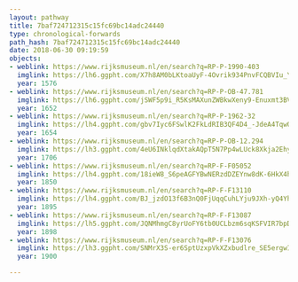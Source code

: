 ```yaml
---
layout: pathway
title: 7baf724712315c15fc69bc14adc24440
type: chronological-forwards
path_hash: 7baf724712315c15fc69bc14adc24440
date: 2018-06-30 09:19:59
objects:
- weblink: https://www.rijksmuseum.nl/en/search?q=RP-P-1990-403
  imglink: https://lh6.ggpht.com/X7h8AM0bLKtoaUyF-4Ovrik934PnvFCQBVIu_YNj9Vsg1kWb3Rf0bqRx9OsbT65jqj4u59eNxiABDaRfxkl4_PYxK1Oi=s200
  year: 1576
- weblink: https://www.rijksmuseum.nl/en/search?q=RP-P-OB-47.781
  imglink: https://lh6.ggpht.com/jSWF5p9i_R5KsMAXunZWBkwXeny9-Enuxmt3BVCJg--XEA4SyuKszMEpD8AS91k5vN_NkCzVwBpnrx1M9_QifrMvG6k=s200
  year: 1652
- weblink: https://www.rijksmuseum.nl/en/search?q=RP-P-1962-32
  imglink: https://lh4.ggpht.com/gbv7Iyc6FSwlK2FkLdRIB3QF4D4_-JdeA4TqwQ0i2IHIjif7KDNnYGSPqa4v6d6sN3XCds6O6nZm-RS66BRbt3xt1V4=s200
  year: 1654
- weblink: https://www.rijksmuseum.nl/en/search?q=RP-P-OB-12.294
  imglink: https://lh3.ggpht.com/4eU6INklqdXtakAQpT5N7Pp4wLUck8Xkja2EhyhnI08vlsluM6uGhlzSMquje_8ybBvC1V7aNlqf6ISJjPUQar6RweE=s200
  year: 1706
- weblink: https://www.rijksmuseum.nl/en/search?q=RP-F-F05052
  imglink: https://lh4.ggpht.com/18ieW8_S6peAGFYBwNERzdDZEYnw8dK-6HkX4hqydF91fPcoLDEBf79U3SsyvXbwVDm44p75CBnEM0_rSPFKvchclA=s200
  year: 1850
- weblink: https://www.rijksmuseum.nl/en/search?q=RP-F-F13110
  imglink: https://lh4.ggpht.com/BJ_jzdO13f6B3nQ0FjUqqCuhLYju9JXh-yQ4YhwE7Krjlg-rnSUVKFF7kZQU3MUXff4GaxHNInTGilj-2hnkNY1PLg=s200
  year: 1895
- weblink: https://www.rijksmuseum.nl/en/search?q=RP-F-F13087
  imglink: https://lh5.ggpht.com/JQNMhmgC8yrUoFY6tb0UCLbzm6sqKSFVIR7bpDlj78Qmy2RMO448co7qlt09g10c3jACkZtBlTxQM1aiPk60QjZSm98=s200
  year: 1898
- weblink: https://www.rijksmuseum.nl/en/search?q=RP-F-F13076
  imglink: https://lh3.ggpht.com/SNMrX3S-er6SptUzxpVkXZxbudlre_SE5ergwIjv7V0lq-R0Kc7KKFwNqJK4_BOnTThgsUSNbymVzYAhdZlPzOfnDFg=s200
  year: 1900

---
```

